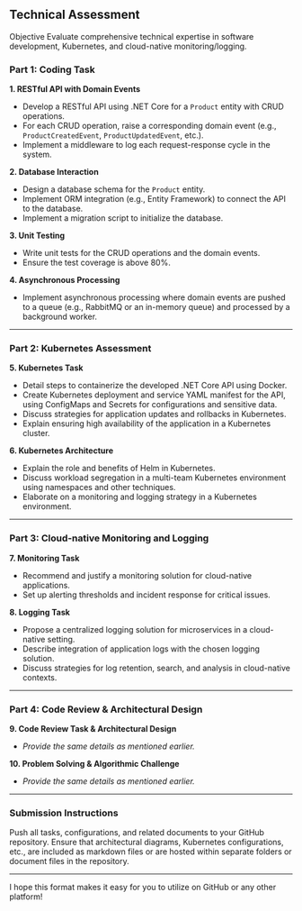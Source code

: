 Technical Assessment 
---

Objective Evaluate comprehensive technical expertise in software development, Kubernetes, and cloud-native monitoring/logging.

### **Part 1: Coding Task**

**1. RESTful API with Domain Events**  
   - Develop a RESTful API using .NET Core for a `Product` entity with CRUD operations.  
   - For each CRUD operation, raise a corresponding domain event (e.g., `ProductCreatedEvent`, `ProductUpdatedEvent`, etc.).
   - Implement a middleware to log each request-response cycle in the system.

**2. Database Interaction**  
   - Design a database schema for the `Product` entity.
   - Implement ORM integration (e.g., Entity Framework) to connect the API to the database.
   - Implement a migration script to initialize the database.

**3. Unit Testing**  
   - Write unit tests for the CRUD operations and the domain events.
   - Ensure the test coverage is above 80%.

**4. Asynchronous Processing**  
   - Implement asynchronous processing where domain events are pushed to a queue (e.g., RabbitMQ or an in-memory queue) and processed by a background worker.

---

### **Part 2: Kubernetes Assessment**

**5. Kubernetes Task**  
   - Detail steps to containerize the developed .NET Core API using Docker.
   - Create Kubernetes deployment and service YAML manifest for the API, using ConfigMaps and Secrets for configurations and sensitive data.
   - Discuss strategies for application updates and rollbacks in Kubernetes.
   - Explain ensuring high availability of the application in a Kubernetes cluster.

**6. Kubernetes Architecture**  
   - Explain the role and benefits of Helm in Kubernetes.
   - Discuss workload segregation in a multi-team Kubernetes environment using namespaces and other techniques.
   - Elaborate on a monitoring and logging strategy in a Kubernetes environment.

---

### **Part 3: Cloud-native Monitoring and Logging**

**7. Monitoring Task**  
   - Recommend and justify a monitoring solution for cloud-native applications.
   - Set up alerting thresholds and incident response for critical issues.

**8. Logging Task**  
   - Propose a centralized logging solution for microservices in a cloud-native setting.
   - Describe integration of application logs with the chosen logging solution.
   - Discuss strategies for log retention, search, and analysis in cloud-native contexts.

---

### **Part 4: Code Review & Architectural Design**

**9. Code Review Task & Architectural Design**  
   - *Provide the same details as mentioned earlier.*

**10. Problem Solving & Algorithmic Challenge**  
   - *Provide the same details as mentioned earlier.*

---

### **Submission Instructions**

Push all tasks, configurations, and related documents to your GitHub repository. Ensure that architectural diagrams, Kubernetes configurations, etc., are included as markdown files or are hosted within separate folders or document files in the repository.

---

I hope this format makes it easy for you to utilize on GitHub or any other platform!
